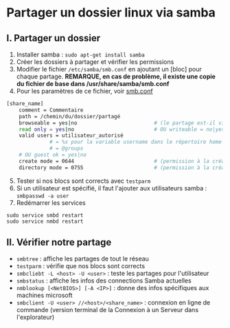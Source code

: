 # Partager un dossier linux via samba

## I. Partager un dossier

1. Installer samba : `sudo apt-get install samba`
2. Créer les dossiers à partager et vérifier les permissions
3. Modifier le fichier `/etc/samba/smb.conf` en ajoutant un [bloc] pour chaque partage. **REMARQUE, en cas de problème, il existe une copie du fichier de base dans /usr/share/samba/smb.conf**
4. Pour les paramètres de ce fichier, voir [smb.conf](https://www.samba.org/samba/docs/current/man-html/smb.conf.5.html)

```sh
[share_name]
    comment = Commentaire
    path = /chemin/du/dossier/partagé
    browseable = yes|no                         # (le partage est-il visible ?)
    read only = yes|no                          # OU writeable = no|yes
    valid users = utilisateur_autorisé 
              # = %s pour la variable username dans le répertoire home
              # = @groups
    # OU guest ok = yes|no 
    create mode = 0644                          # (permission à la création d'un fichier)
    directory mode = 0755                       # (permission à la création d'un dossier)
```

5. Tester si nos blocs sont corrects avec `testparm`
6. Si un utilisateur est spécifié, il faut l'ajouter aux utilisateurs samba : `smbpasswd -a user`
7. Redémarrer les services

```shell
sudo service smbd restart
sudo service nmbd restart
```

## II. Vérifier notre partage

* `smbtree` : affiche les partages de tout le réseau
* `testparm` : vérifie que nos blocs sont corrects
* `smbcliebt -L <host> -U <user>` : teste les partages pour l'utilisateur
* `smbstatus` : affiche les infos des connections Samba actuelles
* `nmblookup [<NetBIOS>] [-A <IP>]` : donne des infos spécifiques aux machines microsoft
* `smbclient -U <user> //<host>/<share_name>` : connexion en ligne de commande (version terminal de la Connexion à un Serveur dans l'explorateur)
